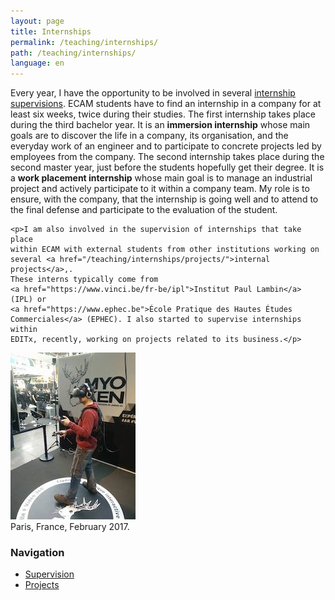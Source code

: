 ```yaml
---
layout: page
title: Internships
permalink: /teaching/internships/
path: /teaching/internships/
language: en
---
```


<div class="page-col-wrapper">
  <div class="page-col page-col-1">
    <p>Every year, I have the opportunity to be involved in several
    <a href="/teaching/internships/supervision/">internship supervisions</a>.
    ECAM students have to find an internship in a company for at least six
    weeks, twice during their studies. The first internship takes place during
    the third bachelor year. It is an <b>immersion internship</b> whose main
    goals are to discover the life in a company, its organisation, and the
    everyday work of an engineer and to participate to concrete projects led by
    employees from the company. The second internship takes place during the
    second master year, just before the students hopefully get their degree. It
    is a <b>work placement internship</b> whose main goal is to manage an
    industrial project and actively participate to it within a company team. My
    role is to ensure, with the company, that the internship is going well and
    to attend to the final defense and participate to the evaluation of the
    student.</p>

    <p>I am also involved in the supervision of internships that take place
    within ECAM with external students from other institutions working on
    several <a href="/teaching/internships/projects/">internal projects</a>,.
    These interns typically come from
    <a href="https://www.vinci.be/fr-be/ipl">Institut Paul Lambin</a> (IPL) or
    <a href="https://www.ephec.be">École Pratique des Hautes Études
    Commerciales</a> (EPHEC). I also started to supervise internships within
    EDITx, recently, working on projects related to its business.</p>
  </div>
  <div class="page-col page-col-2">
    <p><img src="/images/paris.jpg" alt="Paris, France,
    February 2017." width="200" height="267" /><br />
    Paris, France, February 2017.</p>
    <h3>Navigation</h3>
    <ul class="navigation">
      <li><a href="/teaching/internships/supervision/">Supervision</a></li>
      <li><a href="/teaching/internships/projects/">Projects</a></li>
    </ul>
  </div>
</div>
